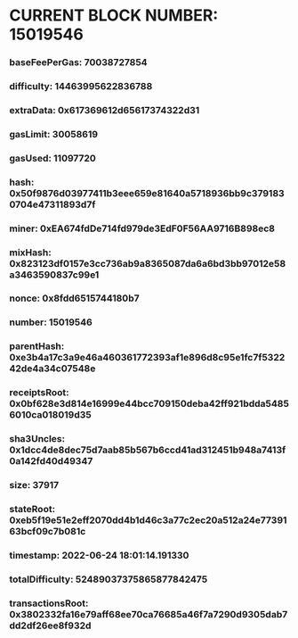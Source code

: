 # CURRENT BLOCK NUMBER: 15019546

### baseFeePerGas: 70038727854
### difficulty: 14463995622836788
### extraData: 0x617369612d65617374322d31
### gasLimit: 30058619
### gasUsed: 11097720
### hash: 0x50f9876d03977411b3eee659e81640a5718936bb9c3791830704e47311893d7f
### miner: 0xEA674fdDe714fd979de3EdF0F56AA9716B898ec8
### mixHash: 0x823123df0157e3cc736ab9a8365087da6a6bd3bb97012e58a3463590837c99e1
### nonce: 0x8fdd6515744180b7
### number: 15019546
### parentHash: 0xe3b4a17c3a9e46a460361772393af1e896d8c95e1fc7f532242de4a34c07548e
### receiptsRoot: 0x0bf628e3d814e16999e44bcc709150deba42ff921bdda54856010ca018019d35
### sha3Uncles: 0x1dcc4de8dec75d7aab85b567b6ccd41ad312451b948a7413f0a142fd40d49347
### size: 37917
### stateRoot: 0xeb5f19e51e2eff2070dd4b1d46c3a77c2ec20a512a24e7739163bcf09c7b081c
### timestamp: 2022-06-24 18:01:14.191330
### totalDifficulty: 52489037375865877842475
### transactionsRoot: 0x3802332fa16e79aff68ee70ca76685a46f7a7290d9305dab7dd2df26ee8f932d

